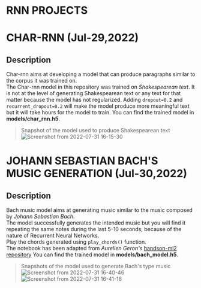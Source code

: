 # RNN PROJECTS
# CHAR-RNN (Jul-29,2022)
## Description
Char-rnn aims at developing a model that can produce paragraphs similar to the corpus it was trained on.<br>
The Char-rnn model in this repository was trained on *Shakespearean text*. It is not at the level of generating Shakespearean text or any text for that
matter because the model has not regularized. Adding ```dropout=0.2``` and ```recurrent_dropout=0.2``` will make the model produce more meaningful text
but it will take hours for the model to train. You can find the trained model in **models/char_rnn.h5**.
> Snapshot of the model used to produce Shakespearean text
![Screenshot from 2022-07-31 16-15-30](https://user-images.githubusercontent.com/86184014/182022502-e3dcdca3-439f-4902-9433-8b743aca8e4b.png)

# JOHANN SEBASTIAN BACH'S MUSIC GENERATION (Jul-30,2022)
## Description
Bach music model aims at generating music similar to the music composed by *Johann Sebastian Bach*. <br>
The model successfully generates the intended music but you will find it repeating the same notes during the last 5-10 seconds, because of the nature of 
Recurrent Neural Networks. <br>
Play the chords generated using ```play_chords()``` function.<br>
The notebook has been adapted from *Aurelien Geron's* [handson-ml2 repository](https://github.com/ageron/handson-ml2)
You can find the trained model in **models/bach_model.h5**.
> Snapshots of the model used to generate Bach's type music
![Screenshot from 2022-07-31 16-40-46](https://user-images.githubusercontent.com/86184014/182023507-568453c0-1c4d-49bc-b0ca-a4a2f4366d64.png)
![Screenshot from 2022-07-31 16-41-16](https://user-images.githubusercontent.com/86184014/182023514-0efa743c-ae53-48e2-b51a-1e045a50963a.png)
